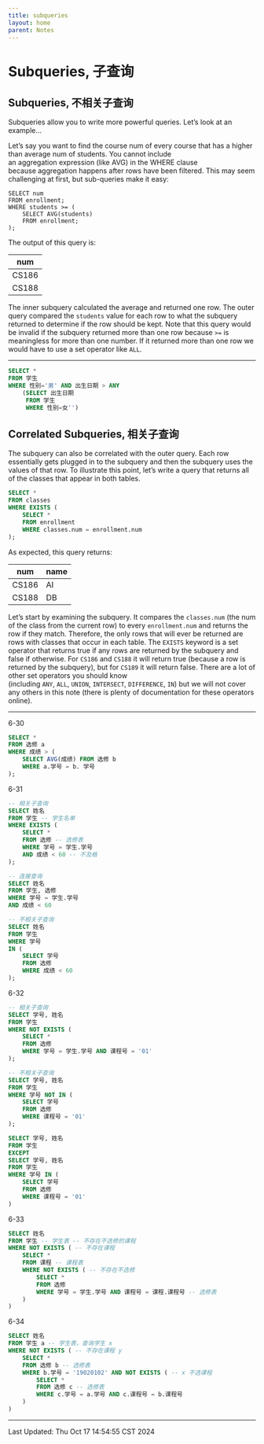 ```yaml
---
title: subqueries
layout: home
parent: Notes
---
```


# Subqueries, 子查询

## Subqueries, 不相关子查询

Subqueries allow you to write more powerful queries. Let’s look at an example…

Let’s say you want to find the course num of every course that has a higher than average num of students. You cannot include an aggregation expression (like AVG) in the WHERE clause because aggregation happens after rows have been filtered. This may seem challenging at first, but sub-queries make it easy:

```
SELECT num
FROM enrollment;
WHERE students >= (
    SELECT AVG(students)
    FROM enrollment;
);
```

The output of this query is:

|num|
|---|
|CS186|
|CS188|

The inner subquery calculated the average and returned one row. The outer query compared the `students` value for each row to what the subquery returned to determine if the row should be kept. Note that this query would be invalid if the subquery returned more than one row because `>=` is meaningless for more than one number. If it returned more than one row we would have to use a set operator like `ALL`.

---

```sql
SELECT *
FROM 学生
WHERE 性别='男' AND 出生日期 > ANY
	(SELECT 出生日期
	 FROM 学生
	 WHERE 性别=女'')
```

## Correlated Subqueries, 相关子查询

The subquery can also be correlated with the outer query. Each row essentially gets plugged in to the subquery and then the subquery uses the values of that row. To illustrate this point, let’s write a query that returns all of the classes that appear in both tables.

```sql
SELECT *
FROM classes
WHERE EXISTS (
    SELECT *
    FROM enrollment
    WHERE classes.num = enrollment.num
);
```

As expected, this query returns:

|num|name|
|---|---|
|CS186|AI|
|CS188|DB|

Let’s start by examining the subquery. It compares the `classes.num` (the num of the class from the current row) to every `enrollment.num` and returns the row if they match. Therefore, the only rows that will ever be returned are rows with classes that occur in each table. The `EXISTS` keyword is a set operator that returns true if any rows are returned by the subquery and false if otherwise. For `CS186` and `CS188` it will return true (because a row is returned by the subquery), but for `CS189` it will return false. There are a lot of other set operators you should know (including `ANY`, `ALL`, `UNION`, `INTERSECT`, `DIFFERENCE`, `IN`) but we will not cover any others in this note (there is plenty of documentation for these operators online).

---

6-30

```sql
SELECT *
FROM 选修 a
WHERE 成绩 > (
	SELECT AVG(成绩) FROM 选修 b
	WHERE a.学号 = b. 学号
);
```

6-31

```sql
-- 相关子查询
SELECT 姓名
FROM 学生 -- 学生名单
WHERE EXISTS (
	SELECT *
	FROM 选修 -- 选修表
	WHERE 学号 = 学生.学号
	AND 成绩 < 60 -- 不及格
);
```

```sql
-- 连接查询
SELECT 姓名
FROM 学生, 选修
WHERE 学号 = 学生.学号
AND 成绩 < 60
```

```sql
-- 不相关子查询
SELECT 姓名
FROM 学生
WHERE 学号
IN (
	SELECT 学号
	FROM 选修
	WHERE 成绩 < 60
);
```

6-32

```sql
-- 相关子查询
SELECT 学号, 姓名
FROM 学生
WHERE NOT EXISTS (
	SELECT *
	FROM 选修
	WHERE 学号 = 学生.学号 AND 课程号 = '01'
);
```

```sql
-- 不相关子查询
SELECT 学号, 姓名
FROM 学生
WHERE 学号 NOT IN (
	SELECT 学号
	FROM 选修
	WHERE 课程号 = '01'
);
```

```sql
SELECT 学号, 姓名
FROM 学生
EXCEPT
SELECT 学号, 姓名
FROM 学生
WHERE 学号 IN (
	SELECT 学号
	FROM 选修
	WHERE 课程号 = '01'
)
```

6-33

```sql
SELECT 姓名
FROM 学生 -- 学生表 -- 不存在不选修的课程
WHERE NOT EXISTS ( -- 不存在课程
	SELECT *
	FROM 课程 -- 课程表
	WHERE NOT EXISTS ( -- 不存在不选修
		SELECT *
		FROM 选修
		WHERE 学号 = 学生.学号 AND 课程号 = 课程.课程号 -- 选修表
	)
)
```

6-34

```sql
SELECT 姓名
FROM 学生 a -- 学生表，查询学生 x
WHERE NOT EXISTS ( -- 不存在课程 y
	SELECT *
	FROM 选修 b -- 选修表
	WHERE b.学号 = '19020102' AND NOT EXISTS ( -- x 不选课程
		SELECT *
		FROM 选修 c -- 选修表
		WHERE c.学号 = a.学号 AND c.课程号 = b.课程号
	)
)
```

---

Last Updated: Thu Oct 17 14:54:55 CST 2024

